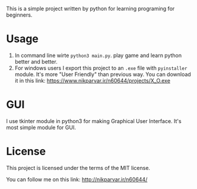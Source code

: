 This is a simple project written by python for learning programing for beginners.

# Usage

1. In command line wirte `python3 main.py`. play game and learn python better and better.
2. For windows users I export this project to an `.exe` file with `pyinstaller` module. It's more "User Friendly" than previous way. You can download it in this link: https://www.nikparvar.ir/n60644/projects/X_O.exe

# GUI

I use tkinter module in python3 for making Graphical User Interface.
It's most simple module for GUI.

# License 

This project is licensed under the terms of the MIT license.

You can follow me on this link: http://nikparvar.ir/n60644/

